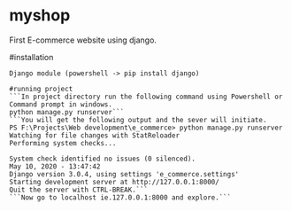 # myshop
First E-commerce website using django.

#installation
```Requires
Django module (powershell -> pip install django)

#running project
```In project directory run the following command using Powershell or Command prompt in windows.
python manage.py runserver```
```You will get the following output and the sever will initiate.
PS F:\Projects\Web development\e_commerce> python manage.py runserver
Watching for file changes with StatReloader
Performing system checks...

System check identified no issues (0 silenced).
May 10, 2020 - 13:47:42
Django version 3.0.4, using settings 'e_commerce.settings'
Starting development server at http://127.0.0.1:8000/
Quit the server with CTRL-BREAK.```
```Now go to localhost ie.127.0.0.1:8000 and explore.```


